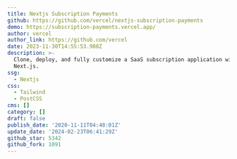 ```yaml
---
title: Nextjs Subscription Payments
github: https://github.com/vercel/nextjs-subscription-payments
demo: https://subscription-payments.vercel.app/
author: vercel
author_link: https://github.com/vercel
date: 2023-11-30T14:55:53.988Z
description: >-
  Clone, deploy, and fully customize a SaaS subscription application with
  Next.js.
ssg:
  - Nextjs
css:
  - Tailwind
  - PostCSS
cms: []
category: []
draft: false
publish_date: '2020-11-11T04:48:01Z'
update_date: '2024-02-23T06:41:29Z'
github_star: 5342
github_fork: 1091
---
```

